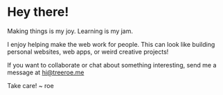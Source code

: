 # Hey there!

Making things is my joy. Learning is my jam.

I enjoy helping make the web work for people. This can look like building personal websites, web apps, or weird creative projects!

If you want to collaborate or chat about something interesting, send me a message at hi@treeroe.me

Take care!
~ roe
